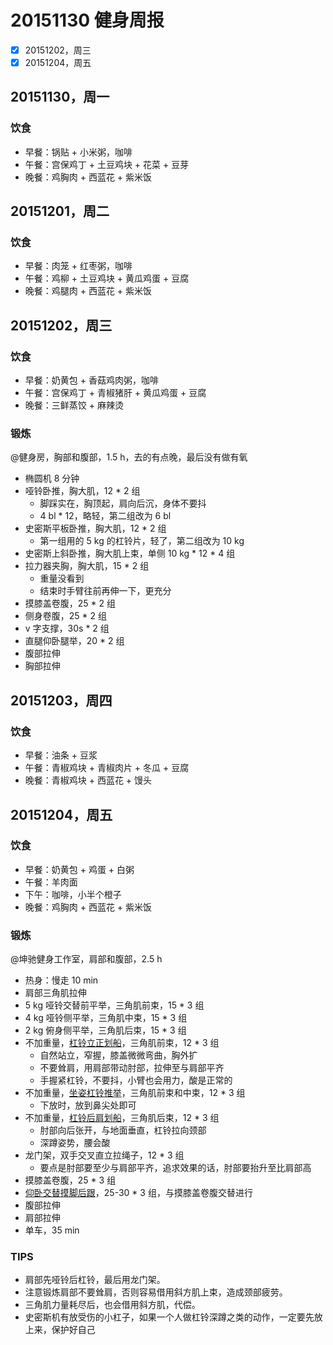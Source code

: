 # 20151130 健身周报

- [x] 20151202，周三  
- [x] 20151204，周五  

## 20151130，周一

### 饮食

- 早餐：锅贴 + 小米粥，咖啡
- 午餐：宫保鸡丁 + 土豆鸡块 + 花菜 + 豆芽
- 晚餐：鸡胸肉 + 西蓝花 + 紫米饭

## 20151201，周二

### 饮食

- 早餐：肉笼 + 红枣粥，咖啡
- 午餐：鸡柳 + 土豆鸡块 + 黄瓜鸡蛋 + 豆腐
- 晚餐：鸡腿肉 + 西蓝花 + 紫米饭

## 20151202，周三

### 饮食

- 早餐：奶黄包 + 香菇鸡肉粥，咖啡
- 午餐：宫保鸡丁 + 青椒猪肝 + 黄瓜鸡蛋 + 豆腐
- 晚餐：三鲜蒸饺 + 麻辣烫

### 锻炼

@健身房，胸部和腹部，1.5 h，去的有点晚，最后没有做有氧

- 椭圆机 8 分钟
- 哑铃卧推，胸大肌，12 * 2 组
	+ 脚踩实在，胸顶起，肩向后沉，身体不要抖
	+ 4 bl * 12，略轻，第二组改为 6 bl
- 史密斯平板卧推，胸大肌，12 * 2 组
	+ 第一组用的 5 kg 的杠铃片，轻了，第二组改为 10 kg
- 史密斯上斜卧推，胸大肌上束，单侧 10 kg * 12 * 4 组
- 拉力器夹胸，胸大肌，15 * 2 组
	+ 重量没看到
	+ 结束时手臂往前再伸一下，更充分
- 摸膝盖卷腹，25 * 2 组
- 侧身卷腹，25 * 2 组
- v 字支撑，30s * 2 组
- 直腿仰卧腿举，20 * 2 组
- 腹部拉伸
- 胸部拉伸

## 20151203，周四

### 饮食

- 早餐：油条 + 豆浆
- 午餐：青椒鸡块 + 青椒肉片 + 冬瓜 + 豆腐
- 晚餐：青椒鸡块 + 西蓝花 + 馒头

## 20151204，周五

### 饮食

- 早餐：奶黄包 + 鸡蛋 + 白粥
- 午餐：羊肉面
- 下午：咖啡，小半个橙子
- 晚餐：鸡胸肉 + 西蓝花 + 紫米饭

### 锻炼

@坤驰健身工作室，肩部和腹部，2.5 h  

- 热身：慢走 10 min
- 肩部三角肌拉伸
- 5 kg 哑铃交替前平举，三角肌前束，15 * 3 组
- 4 kg 哑铃侧平举，三角肌中束，15 * 3 组
- 2 kg 俯身侧平举，三角肌后束，15 * 3 组
- 不加重量，[杠铃立正划船](http://www.gym8.cn/article/30799.html)，三角肌前束，12 * 3 组
	+ 自然站立，窄握，膝盖微微弯曲，胸外扩
	+ 不要耸肩，用肩部带动肘部，拉伸至与肩部平齐
	+ 手握紧杠铃，不要抖，小臂也会用力，酸是正常的
- 不加重量，[坐姿杠铃推举](http://www.jirou.com/lian/jb/qian/5058.html)，三角肌前束和中束，12 * 3 组
  	+ 下放时，放到鼻尖处即可
- 不加重量，[杠铃后肩划船](http://www.gym8.cn/article/30791.html)，三角肌后束，12 * 3 组
  	+ 肘部向后张开，与地面垂直，杠铃拉向颈部
  	+ 深蹲姿势，腰会酸
- 龙门架，双手交叉直立拉绳子，12 * 3 组
	+ 要点是肘部要至少与肩部平齐，追求效果的话，肘部要抬升至比肩部高
- 摸膝盖卷腹，25 * 3 组
- [仰卧交替摸脚后跟](http://www.jianshen8.com/jirou/yaofubu/6796.html)，25-30 * 3 组，与摸膝盖卷腹交替进行
- 腹部拉伸
- 肩部拉伸
- 单车，35 min

### TIPS

- 肩部先哑铃后杠铃，最后用龙门架。  
- 注意锻炼肩部不要耸肩，否则容易借用斜方肌上束，造成颈部疲劳。  
- 三角肌力量耗尽后，也会借用斜方肌，代偿。  
- 史密斯机有放受伤的小杠子，如果一个人做杠铃深蹲之类的动作，一定要先放上来，保护好自己
